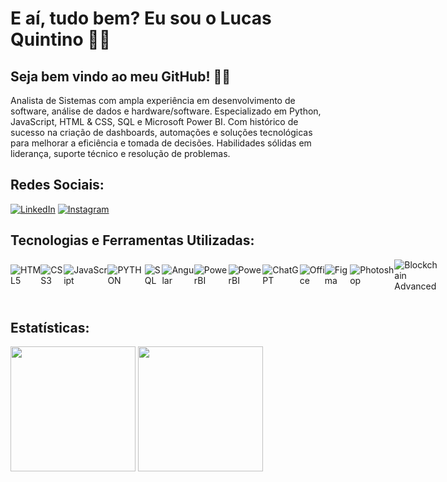 # E aí, tudo bem? Eu sou o Lucas Quintino 🤙🏼
## Seja bem vindo ao meu GitHub! 👨‍💻

Analista de Sistemas com ampla experiência em desenvolvimento de software, análise
de dados e hardware/software. Especializado em Python, JavaScript, HTML & CSS, SQL e Microsoft
Power BI. Com histórico de sucesso na criação de dashboards, automações e soluções
tecnológicas para melhorar a eficiência e tomada de decisões. Habilidades sólidas em
liderança, suporte técnico e resolução de problemas.

## Redes Sociais:
[![LinkedIn](https://img.shields.io/badge/LinkedIn-0077B5?style=for-the-badge&logo=linkedin&logoColor=white)](https://www.linkedin.com/in/lucas-quintino-69868620b/)
[![Instagram](https://img.shields.io/badge/-Instagram-%23E4405F?style=for-the-badge&logo=instagram&logoColor=white)](https://www.instagram.com/quintinopro/)

## Tecnologias e Ferramentas Utilizadas: 
<div style="display: flex; align-items: center;">
  <img align="center" alt="HTML5" src="https://img.shields.io/badge/HTML5-E34F26?style=for-the-badge&logo=html5&logoColor=white"/>
  <img align="center" alt="CSS3" src="https://img.shields.io/badge/CSS3-1572B6?style=for-the-badge&logo=css3&logoColor=white"/>
  <img align="center" alt="JavaScript" src="https://img.shields.io/badge/javascript-%23323330.svg?style=for-the-badge&logo=javascript&logoColor=%23F7DF1E"/>
  <img align="center" alt="PYTHON" src="https://img.shields.io/badge/python-3670A0?style=for-the-badge&logo=python&logoColor=ffdd54"/>
  <img align="center" alt="SQL" src="https://img.shields.io/badge/MySQL-005C84?style=for-the-badge&logo=mysql&logoColor=white"/>
  <img align="center" alt="Angular" src="https://img.shields.io/badge/Angular-DD0031?style=for-the-badge&logo=angular&logoColor=white"/>
  <img align="center" alt="PowerBI" src="https://img.shields.io/badge/power_bi-F2C811?style=for-the-badge&logo=powerbi&logoColor=black"/>
  <img align="center" alt="PowerBI" src="https://img.shields.io/badge/GIT-E44C30?style=for-the-badge&logo=git&logoColor=white"/>
  <img align="center" alt="ChatGPT" src="https://img.shields.io/badge/chatGPT-74aa9c?style=for-the-badge&logo=openai&logoColor=white"/>
  <img align="center" alt="Office" src="https://img.shields.io/badge/Microsoft_Office-D83B01?style=for-the-badge&logo=microsoft-office&logoColor=white"/>
  <img align="center" alt="Figma" src="https://img.shields.io/badge/Figma-F24E1E?style=for-the-badge&logo=figma&logoColor=white"/>
  <img align="center" alt="Photoshop" src="https://img.shields.io/badge/Adobe%20Photoshop-31A8FF?style=for-the-badge&logo=Adobe%20Photoshop&logoColor=black"/>
  <img align="center" alt="Blockchain Advanced" src="https://img.shields.io/badge/Bitcoin-000000?style=for-the-badge&logo=bitcoin&logoColor=white"/>
</div><br/>

## Estatísticas:
<div>
<img height= "200cm" src="https://github-readme-stats.vercel.app/api?username=QuintinoPro&theme=transparent&bg_color=000&border_color=30A3DC&show_icons=true&icon_color=30A3DC&title_color=E94D5F&text_color=FFF">
<img height= "200cm" src="https://github-readme-stats-git-masterrstaa-rickstaa.vercel.app/api/top-langs/?username=QuintinoPro&bg_color=000&border_color=30A3DC&title_color=E94D5F&text_color=FFF">
</div>
